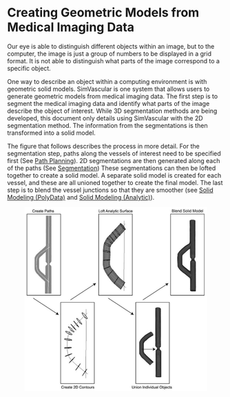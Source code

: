 # Creating Geometric Models from Medical Imaging Data

Our eye is able to distinguish different objects within an image, but to the computer, the image is just a group of numbers to be displayed in a grid format. It is not able to distinguish what parts of the image correspond to a specific object.

One way to describe an object within a computing environment is with geometric solid models.
SimVascular is one system that allows users to generate geometric models from medical imaging data. The first step is to segment the medical imaging data and identify what parts of the image describe the object of interest. While 3D segmentation methods are being developed, this document only details using SimVascular with the 2D segmentation method. The information from the segmentations is then transformed into a solid model.

The figure that follows describes the process in more detail. For the segmentation step, paths along the vessels of interest need to be specified first (See [Path Planning](#modelingPathPlanning)). 2D segmentations are then generated along each of the paths (See [Segmentation](#modelingSegmentation)) These segmentations can then be lofted together to create a solid model. A separate solid model is created for each vessel, and these are all unioned together to create the final model. The last step is to blend the vessel junctions so that they are smoother (see [Solid Modeling (PolyData)](#modelingSolidModelingPolyData) and [Solid Modeling (Analytic)](#modelingSolidModelingAnalytic)).

<figure>
  <img class="svImg svImgLg"  src="/documentation/modeling/imgs/modelingpipeline.jpg"> 
  <figcaption class="svCaption" ></figcaption>
</figure>
